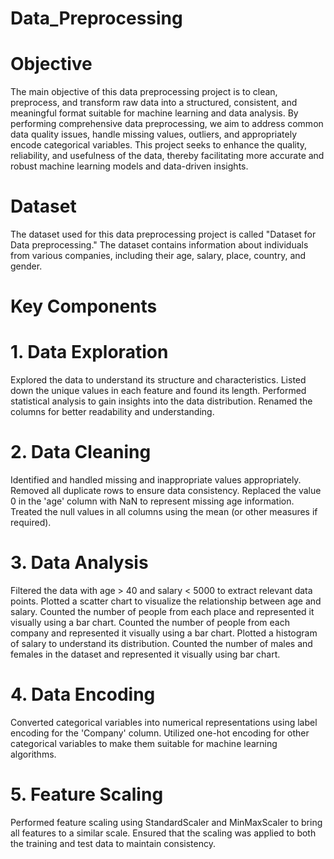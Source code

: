 # Data_Preprocessing
# Objective
The main objective of this data preprocessing project is to clean, preprocess, and transform raw data into a structured, consistent, and meaningful format suitable for machine learning and data analysis. By performing comprehensive data preprocessing, we aim to address common data quality issues, handle missing values, outliers, and appropriately encode categorical variables. This project seeks to enhance the quality, reliability, and usefulness of the data, thereby facilitating more accurate and robust machine learning models and data-driven insights.
# Dataset
The dataset used for this data preprocessing project is called "Dataset for Data preprocessing." The dataset contains information about individuals from various companies, including their age, salary, place, country, and gender.

# Key Components
# 1. Data Exploration
Explored the data to understand its structure and characteristics.
Listed down the unique values in each feature and found its length.
Performed statistical analysis to gain insights into the data distribution.
Renamed the columns for better readability and understanding.
# 2. Data Cleaning
Identified and handled missing and inappropriate values appropriately.
Removed all duplicate rows to ensure data consistency.
Replaced the value 0 in the 'age' column with NaN to represent missing age information.
Treated the null values in all columns using the mean (or other measures if required).
# 3. Data Analysis
Filtered the data with age > 40 and salary < 5000 to extract relevant data points.
Plotted a scatter chart to visualize the relationship between age and salary.
Counted the number of people from each place and represented it visually using a bar chart.
Counted the number of people from each company and represented it visually using a bar chart.
Plotted a histogram of salary to understand its distribution.
Counted the number of males and females in the dataset and represented it visually using bar chart.
# 4. Data Encoding
Converted categorical variables into numerical representations using label encoding for the 'Company' column.
Utilized one-hot encoding for other categorical variables to make them suitable for machine learning algorithms.
# 5. Feature Scaling
Performed feature scaling using StandardScaler and MinMaxScaler to bring all features to a similar scale.
Ensured that the scaling was applied to both the training and test data to maintain consistency.
